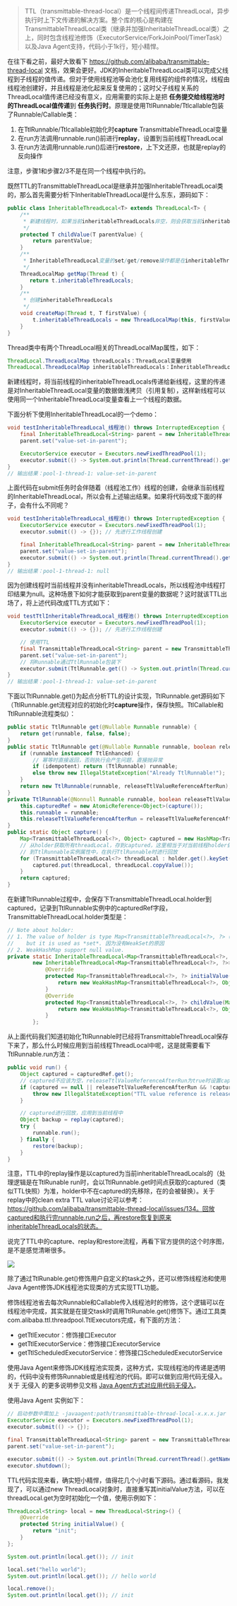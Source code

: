 > TTL（transmittable-thread-local）是一个线程间传递ThreadLocal，异步执行时上下文传递的解决方案。整个库的核心是构建在TransmittableThreadLocal类（继承并加强InheritableThreadLocal类）之上，同时包含线程池修饰（ExecutorService/ForkJoinPool/TimerTask）以及Java Agent支持，代码小于1k行，短小精悍。

在往下看之前，最好大致看下 https://github.com/alibaba/transmittable-thread-local 文档，效果会更好。JDK的InheritableThreadLocal类可以完成父线程到子线程的值传递。但对于使用线程池等会池化复用线程的组件的情况，线程由线程池创建好，并且线程是池化起来反复使用的；这时父子线程关系的ThreadLocal值传递已经没有意义，应用需要的实际上是把 **任务提交给线程池时的ThreadLocal值传递**到 **任务执行时**。原理是使用TtlRunnable/Ttlcallable包装了Runnable/Callable类：

1. 在TtlRunnable/Ttlcallable初始化时**capture** TransmittableThreadLocal变量
2. 在run方法调用runnable.run()前进行**replay**，设置到当前线程ThreadLocal
3. 在run方法调用runnable.run()后进行**restore**，上下文还原，也就是replay的反向操作

注意，步骤1和步骤2/3不是在同一个线程中执行的。



既然TTL的TransmittableThreadLocal是继承并加强InheritableThreadLocal类的，那么首先需要分析下InheritableThreadLocal是什么东东，源码如下：

```java
public class InheritableThreadLocal<T> extends ThreadLocal<T> {
    /**
     * 新建线程时，如果当前inheritableThreadLocals非空，则会获取当前inheritableThreadLocals传递给新线程
     */
    protected T childValue(T parentValue) {
        return parentValue;
    }
    /**
     * InheritableThreadLocal变量的set/get/remove操作都是在inheritableThreadLocals上
     */
    ThreadLocalMap getMap(Thread t) {
       return t.inheritableThreadLocals;
    }
    /**
     * 创建inheritableThreadLocals
     */
    void createMap(Thread t, T firstValue) {
        t.inheritableThreadLocals = new ThreadLocalMap(this, firstValue);
    }
}
```

Thread类中有两个ThreadLocal相关的ThreadLocalMap属性，如下：

```java
ThreadLocal.ThreadLocalMap threadLocals：ThreadLocal变量使用
ThreadLocal.ThreadLocalMap inheritableThreadLocals：InheritableThreadLocal变量使用
```

新建线程时，将当前线程的inheritableThreadLocals传递给新线程，这里的传递是对InheritableThreadLocal变量的数据做浅拷贝（引用复制），这样新线程可以使用同一个InheritableThreadLocal变量查看上一个线程的数据。

下面分析下使用InheritableThreadLocal的一个demo：

```java
void testInheritableThreadLocal_线程池() throws InterruptedException {
    final InheritableThreadLocal<String> parent = new InheritableThreadLocal<>();
    parent.set("value-set-in-parent");

    ExecutorService executor = Executors.newFixedThreadPool(1);
    executor.submit(() -> System.out.println(Thread.currentThread().getName() + ": " + parent.get()));
}
// 输出结果：pool-1-thread-1: value-set-in-parent
```

上面代码在submit任务时会伴随着（线程池工作）线程的创建，会继承当前线程的InheritableThreadLocal，所以会有上述输出结果。如果将代码改成下面的样子，会有什么不同呢？

```java
void testInheritableThreadLocal_线程池() throws InterruptedException {
    ExecutorService executor = Executors.newFixedThreadPool(1);
    executor.submit(() -> {}); // 先进行工作线程创建

    final InheritableThreadLocal<String> parent = new InheritableThreadLocal<>();
    parent.set("value-set-in-parent");
    executor.submit(() -> System.out.println(Thread.currentThread().getName() + ": " + parent.get()));
}
// 输出结果：pool-1-thread-1: null
```

因为创建线程时当前线程并没有inheritableThreadLocals，所以线程池中线程打印结果为null。这种场景下如何才能获取到parent变量的数据呢？这时就该TTL出场了，将上述代码改成TTL方式如下：

```java
void testTtlInheritableThreadLocal_线程池() throws InterruptedException {
    ExecutorService executor = Executors.newFixedThreadPool(1);
    executor.submit(() -> {}); // 先进行工作线程创建

    // 使用TTL
    final TransmittableThreadLocal<String> parent = new TransmittableThreadLocal<>();
    parent.set("value-set-in-parent");
    // 将Runnable通过TtlRunnable包装下
    executor.submit(TtlRunnable.get(() -> System.out.println(Thread.currentThread().getName() + ": " + parent.get())));
}
// 输出结果：pool-1-thread-1: value-set-in-parent
```

下面以TtlRunnable.get()为起点分析TTL的设计实现，TtlRunnable.get源码如下（TtlRunnable.get流程对应的初始化时**capture**操作，保存快照。TtlCallable和TtlRunnable流程类似）：

```java
public static TtlRunnable get(@Nullable Runnable runnable) {
	return get(runnable, false, false);
}
public static TtlRunnable get(@Nullable Runnable runnable, boolean releaseTtlValueReferenceAfterRun, boolean idempotent) {
	if (runnable instanceof TtlEnhanced) {
		// 幂等时直接返回，否则执行会产生问题，直接抛异常
		if (idempotent) return (TtlRunnable) runnable;
		else throw new IllegalStateException("Already TtlRunnable!");
	}
	return new TtlRunnable(runnable, releaseTtlValueReferenceAfterRun);
}
private TtlRunnable(@Nonnull Runnable runnable, boolean releaseTtlValueReferenceAfterRun) {
	this.capturedRef = new AtomicReference<Object>(capture());
	this.runnable = runnable;
	this.releaseTtlValueReferenceAfterRun = releaseTtlValueReferenceAfterRun;
}
public static Object capture() {
	Map<TransmittableThreadLocal<?>, Object> captured = new HashMap<TransmittableThreadLocal<?>, Object>();
	// 从holder获取所有threadLocal，存到captured，这里相当于对当前线程holder做一个快照保存
	// 到TtlRunnable实例属性中，在执行TtlRunnable时进行回放
	for (TransmittableThreadLocal<?> threadLocal : holder.get().keySet()) {
		captured.put(threadLocal, threadLocal.copyValue());
	}
	return captured;
}
```

在新建TtlRunnable过程中，会保存下TransmittableThreadLocal.holder到captured，记录到TtlRunnable实例中的capturedRef字段，TransmittableThreadLocal.holder类型是：

```java
// Note about holder:
// 1. The value of holder is type Map<TransmittableThreadLocal<?>, ?> (WeakHashMap implementation),
//    but it is used as *set*. 因为没有WeakSet的原因
// 2. WeakHashMap support null value.
private static InheritableThreadLocal<Map<TransmittableThreadLocal<?>, ?>> holder =
        new InheritableThreadLocal<Map<TransmittableThreadLocal<?>, ?>>() {
            @Override
            protected Map<TransmittableThreadLocal<?>, ?> initialValue() {
                return new WeakHashMap<TransmittableThreadLocal<?>, Object>();
            }
            @Override
            protected Map<TransmittableThreadLocal<?>, ?> childValue(Map<TransmittableThreadLocal<?>, ?> parentValue) {
                return new WeakHashMap<TransmittableThreadLocal<?>, Object>(parentValue);
            }
        };
```

从上面代码我们知道初始化TtlRunnable时已经将TransmittableThreadLocal保存下来了，那么什么时候应用到当前线程ThreadLocal中呢，这是就需要看下TtlRunnable.run方法：

```java
public void run() {
    Object captured = capturedRef.get();
    // captured不应该为空，releaseTtlValueReferenceAfterRun为true时设置capturedRef为null，防止当前Runnable重复执行
    if (captured == null || releaseTtlValueReferenceAfterRun && !capturedRef.compareAndSet(captured, null)) {
        throw new IllegalStateException("TTL value reference is released after run!");
    }

    // captured进行回放，应用到当前线程中
    Object backup = replay(captured);
    try {
        runnable.run();
    } finally {
        restore(backup);
    }
}
```

注意，TTL中的replay操作是以captured为当前inheritableThreadLocals的（处理逻辑是在TtlRunable run时，会以TtlRunnable.get时间点获取的captured（类似TTL快照）为准，holder中不在captured的先移除，在的会被替换）。关于replay中的clean extra TTL value讨论可以参考：https://github.com/alibaba/transmittable-thread-local/issues/134。回放captured和执行完runnable.run之后，再restore恢复到原来inheritableThreadLocals的状态。



说完了TTL中的capture、replay和restore流程，再看下官方提供的这个时序图，是不是感觉清晰很多。

![](_image/transmittable-thread-local：线程间上下文传递解决方案/image-20200315174314526.png)

除了通过TtlRunable.get()修饰用户自定义的task之外，还可以修饰线程池和使用Java Agent修饰JDK线程池实现类的方式实现TTL功能。

修饰线程池省去每次Runnable和Callable传入线程池时的修饰，这个逻辑可以在线程池中完成，其实就是在提交task时调用TtlRunable.get()修饰下。通过工具类com.alibaba.ttl.threadpool.TtlExecutors完成，有下面的方法：

- getTtlExecutor：修饰接口Executor
- getTtlExecutorService：修饰接口ExecutorService
- getTtlScheduledExecutorService：修饰接口ScheduledExecutorService



使用Java Agent来修饰JDK线程池实现类，这种方式，实现线程池的传递是透明的，代码中没有修饰Runnable或是线程池的代码。即可以做到应用代码无侵入。关于 无侵入 的更多说明参见文档 [Java Agent方式对应用代码无侵入](https://github.com/alibaba/transmittable-thread-local/blob/master/docs/developer-guide.md#java-agent方式对应用代码无侵入)。

使用Java Agent 实例如下：

```java
// 启动参数中需加上 -javaagent:path/transmittable-thread-local-x.x.x.jar
ExecutorService executor = Executors.newFixedThreadPool(1);
executor.submit(() -> {});

final TransmittableThreadLocal<String> parent = new TransmittableThreadLocal<>();
parent.set("value-set-in-parent");

executor.submit(() -> System.out.println(Thread.currentThread().getName() + ": " + parent.get()));
executor.shutdown();
```



TTL代码实现来看，确实短小精悍，值得花几个小时看下源码。通过看源码，我发现了，可以通过new ThreadLocal对象时，直接重写其initialValue方法，可以在threadLocal.get为空时初始化一个值，使用示例如下：

```java
ThreadLocal<String> local = new ThreadLocal<String>() {
    @Override
    protected String initialValue() {
        return "init";
    }
};

System.out.println(local.get()); // init

local.set("hello world");
System.out.println(local.get()); // hello world

local.remove();
System.out.println(local.get()); // init
```

